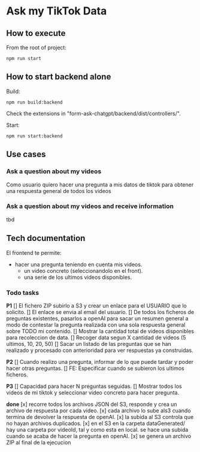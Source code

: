 # Ask my TikTok Data

## How to execute

From the root of project:
```
npm run start
```

## How to start backend alone

Build:
```
npm run build:backend
```

Check the extensions in "form-ask-chatgpt/backend/dist/controllers/".

Start:
```
npm run start:backend
```

## Use cases

### Ask a question about my videos
Como usuario 
quiero hacer una pregunta a mis datos de tiktok
para obtener una respuesta general de todos los videos

### Ask a question about my videos and receive information
tbd

## Tech documentation

El frontend te permite:
- hacer una pregunta teniendo en cuenta mis videos.
    - un video concreto (seleccionandolo en el front).
    - una serie de los ultimos videos disponibles.
    

### Todo tasks

**P1**
[] El fichero ZIP subirlo a S3 y crear un enlace para el USUARIO que lo solicito.
[] El enlace se envia al email del usuario.
[] De todos los ficheros de preguntas existentes, pasarlos a openAI para sacar un resumen general a modo de contestar
    la pregunta realizada con una sola respuesta general sobre TODO mi contenido.
[] Mostrar la cantidad total de videos disponibles para recoleccion de data.
[] Recoger data segun X cantidad de videos (5 ultimos, 10, 20, 50)
[] Sacar un listado de las preguntas que se han realizado y procesado con anterioridad para ver respuestas ya construidas.


**P2**
[] Cuando realizo una pregunta, informar de lo que puede tardar y poder hacer otras preguntas.
[] FE: Especificar cuando se subieron los ultimos ficheros.

**P3**
[] Capacidad para hacer N preguntas seguidas.
[] Mostrar todos los videos de mi tiktok y seleccionar video concreto para hacer pregunta.

**done**
[x] recorre todos los archivos JSON del S3, responde y crea un archivo de respuesta por cada video.
[x] cada archivo lo sube als3 cuando termina de devolver la respuesta de openAI.
[x] la subida al S3 controla que no hayan archivos duplicados.
[x] en el S3 en la carpeta dataGenerated/ hay una carpeta por videoId, tal y como esta en local. se hace una subida cuando se acaba de hacer la pregunta en openAI.
[x] se genera un archivo ZIP al final de la ejecucion
